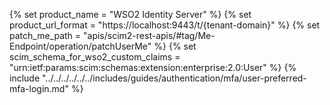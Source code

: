 {% set product_name = "WSO2 Identity Server" %}
{% set product_url_format = "https://localhost:9443/t/{tenant-domain}" %}
{% set patch_me_path = "apis/scim2-rest-apis/#tag/Me-Endpoint/operation/patchUserMe" %}
{% set scim_schema_for_wso2_custom_claims = "urn:ietf:params:scim:schemas:extension:enterprise:2.0:User" %}
{% include "../../../../../../includes/guides/authentication/mfa/user-preferred-mfa-login.md" %}